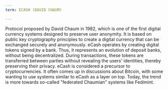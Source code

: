 ```yaml
---
term: ECASH (DAVID CHAUM)

---
```

Protocol proposed by David Chaum in 1982, which is one of the first digital currency systems designed to preserve user anonymity. It is based on public key cryptography principles to create a digital currency that can be exchanged securely and anonymously. eCash operates by creating digital tokens signed by a bank. Thus, it represents an evolution of deposit banks, without being decentralized. During transactions, these tokens are transferred between parties without revealing the users' identities, thereby preserving their privacy. eCash is considered a precursor to cryptocurrencies. It often comes up in discussions about Bitcoin, with some wanting to use systems similar to eCash as a layer on top. Today, the trend is more towards so-called "federated Chaumian" systems like Fedimint.